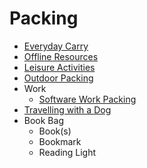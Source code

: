 # Packing

- [Everyday Carry](./everyday-carry.md)
- [Offline Resources](./offline-resources.md)
- [Leisure Activities](./chill-activities/leisure-packing.md)
- [Outdoor Packing](./outdoor-packing.md)
- Work
  - [Software Work Packing](./software-work-packing.md)
- [Travelling with a Dog](./dog-travel.md)
- Book Bag
  - Book(s)
  - Bookmark
  - Reading Light
